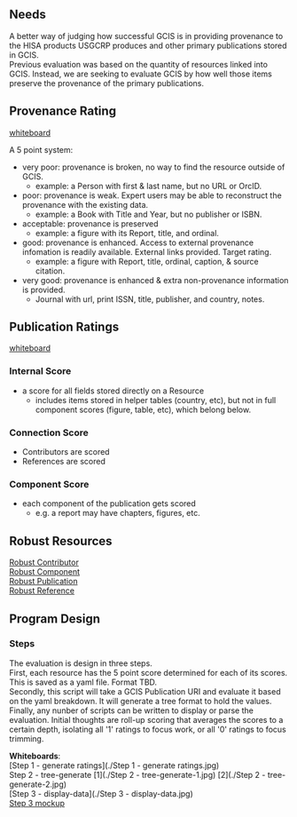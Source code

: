 ## Needs

A better way of judging how successful GCIS is in providing provenance to the HISA products USGCRP produces and other primary publications stored in GCIS.  
Previous evaluation was based on the quantity of resources linked into GCIS. Instead, we are seeking to evaluate GCIS by how well those items preserve the provenance of the primary publications.

## Provenance Rating

[whiteboard](./ratings.jpg)

A 5 point system:

  - very poor:  provenance is broken, no way to find the resource outside of GCIS.
    - example: a Person with first & last name, but no URL or OrcID.
  - poor:       provenance is weak. Expert users may be able to reconstruct the provenance with the existing data.
    - example: a Book with Title and Year, but no publisher or ISBN.
  - acceptable: provenance is preserved
    - example: a figure with its Report, title, and ordinal.
  - good:       provenance is enhanced. Access to external provenance infomation is readily available. External links provided. Target rating.
    - example: a figure with Report, title, ordinal, caption, & source citation.
  - very good:  provenance is enhanced & extra non-provenance information is provided.
    - Journal with url, print ISSN, title, publisher, and country, notes.

## Publication Ratings

[whiteboard](./triple_score_breakdown.jpg)

### Internal Score

  - a score for all fields stored directly on a Resource
    - includes items stored in helper tables (country, etc), but not in full component scores (figure, table, etc), which belong below.

### Connection Score

  - Contributors are scored
  - References are scored

### Component Score

  - each component of the publication gets scored
    - e.g. a report may have chapters, figures, etc.

## Robust Resources

[Robust Contributor](./robust-contributor.jpg)  
[Robust Component](./robust-component.jpg)  
[Robust Publication](./robust-publication.jpg)  
[Robust Reference](./robust-reference.jpg)  

## Program Design

### Steps

The evaluation is design in three steps.  
First, each resource has the 5 point score determined for each of its scores. This is saved as a yaml file. Format TBD.  
Secondly, this script will take a GCIS Publication URI and evaluate it based on the yaml breakdown. It will generate a tree format to hold the values.  
Finally, any nunber of scripts can be written to display or parse the evaluation. Initial thoughts are roll-up scoring that averages the scores to a certain depth, isolating all '1' ratings to focus work, or all '0' ratings to focus trimming.

**Whiteboards**:  
[Step 1 - generate ratings](./Step 1 - generate ratings.jpg)  
Step 2 - tree-generate [1](./Step 2 - tree-generate-1.jpg) [2](./Step 2 - tree-generate-2.jpg)  
[Step 3 - display-data](./Step 3 - display-data.jpg)  
[Step 3 mockup](display-data-mockup.jpg)  


